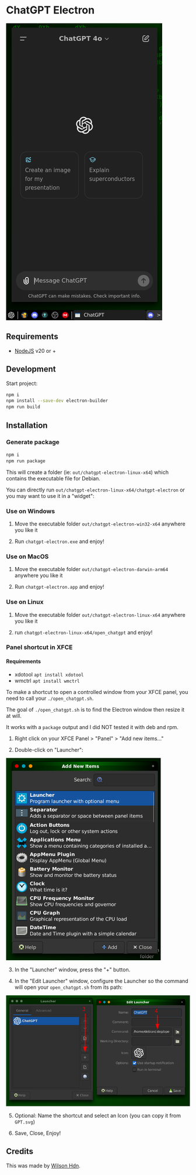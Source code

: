 # ChatGPT Electron

![sample](sample.png)

## Requirements

- [NodeJS](https://nodejs.org) v20 or +

## Development

Start project:

```sh
npm i
npm install --save-dev electron-builder
npm run build
```

## Installation

### Generate package
```sh
npm i
npm run package
```
This will create a folder (ie: `out/chatgpt-electron-linux-x64`) which contains the executable file for Debian.

You can directly run `out/chatgpt-electron-linux-x64/chatgpt-electron` or you may want to use it in a "widget":

### Use on Windows

1. Move the executable folder `out/chatgpt-electron-win32-x64` anywhere you like it

2. Run `chatgpt-electron.exe` and enjoy!

### Use on MacOS

1. Move the executable folder `out/chatgpt-electron-darwin-arm64` anywhere you like it

2. Run `chatgpt-electron.app` and enjoy!

### Use on Linux

1. Move the executable folder `out/chatgpt-electron-linux-x64` anywhere you like it

2. run `chatgpt-electron-linux-x64/open_chatgpt` and enjoy!

### Panel shortcut in XFCE

#### Requirements

- xdotool `apt install xdotool`
- wmctrl `apt install wmctrl`

To make a shortcut to open a controlled window from your XFCE panel, you need to call your `./open_chatgpt.sh`.

The goal of `./open_chatgpt.sh` is to find the Electron window then resize it at will. 

It works with a `package` output and I did NOT tested it with deb and rpm.

1. Right click on your XFCE Panel > "Panel" > "Add new items..."

2. Double-click on "Launcher":

![step2](shortcut1.png)

3. In the "Launcher" window, press the "+" button.

4. In the "Edit Launcher" window, configure the Launcher so the command will open your `open_chatgpt.sh` from its path:

![step4](shortcut2.png)

5. Optional: Name the shortcut and select an Icon (you can copy it from `GPT.svg`)

6. Save, Close, Enjoy!

## Credits

This was made by [Wilson Hdn](https://www.hwilson.tech/).
